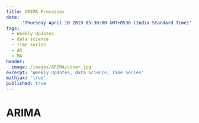```yaml
---
title: ARIMA Processes
date:
      'Thursday April 10 2019 05:30:00 GMT+0530 (India Standard Time)': null
tags:
  - Weekly Updates
  - data science
  - Time series
  - AR
  - MA
header:
  image: /images/ARIMA/cover.jpg
excerpt: 'Weekly Updates, data science, Time Series'
mathjax: 'true'
published: true
---
```


# ARIMA
